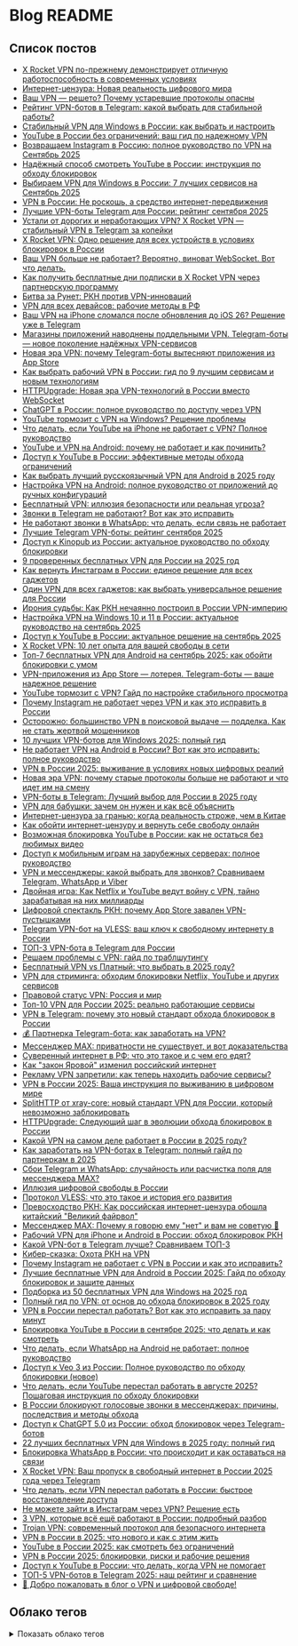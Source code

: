 # Blog README

## Список постов
- [X Rocket VPN по-прежнему демонстрирует отличную работоспособность в современных условиях](content/posts/x-rocket-vpn-stable-performance-modern-conditions.md)
- [Интернет-цензура: Новая реальность цифрового мира](content/posts/internet-censorship-modern-reality.md)
- [Ваш VPN — решето? Почему устаревшие протоколы опасны](content/posts/vpn-outdated-protocols-security-risks.md)
- [Рейтинг VPN-ботов в Telegram: какой выбрать для стабильной работы?](content/posts/top-5-vpn-botov-telegram-obzor-sravnenie.md)
- [Стабильный VPN для Windows в России: как выбрать и настроить](content/posts/reliable-vpn-windows-russia-works.md)
- [YouTube в России без ограничений: ваш гид по надежному VPN](content/posts/kak-smotret-youtube-v-rossii-cherez-vpn.md)
- [Возвращаем Instagram в Россию: полное руководство по VPN на Сентябрь 2025](content/posts/instagram-russia-vpn-september-2025.md)
- [Надёжный способ смотреть YouTube в России: инструкция по обходу блокировок](content/posts/youtube-vpn-russia-access.md)
- [Выбираем VPN для Windows в России: 7 лучших сервисов на Сентябрь 2025](content/posts/top-7-vpn-windows-russia-september-2025.md)
- [VPN в России: Не роскошь, а средство интернет-передвижения](content/posts/vpn-essential-russia-necessity-guide.md)
- [Лучшие VPN-боты Telegram для России: рейтинг сентября 2025](content/posts/top-5-vpn-bots-telegram-russia-september-2025.md)
- [Устали от дорогих и неработающих VPN? X Rocket VPN — стабильный VPN в Telegram за копейки](content/posts/cheap-working-vpn-telegram-bot-russia.md)
- [X Rocket VPN: Одно решение для всех устройств в условиях блокировок в России](content/posts/x-rocket-vpn-universal-solution-russia.md)
- [Ваш VPN больше не работает? Вероятно, виноват WebSocket. Вот что делать.](content/posts/websocket-vpn-blocking-russia-solutions.md)
- [Как получить бесплатные дни подписки в X Rocket VPN через партнерскую программу](content/posts/x-rocket-vpn-partner-program-free-days.md)
- [Битва за Рунет: РКН против VPN-инноваций](content/posts/rkn-vs-vpn-technology-race.md)
- [VPN для всех девайсов: рабочие методы в РФ](content/posts/vpn-na-vseh-platformah-rabotayushchie-sposoby-rossiya.md)
- [Ваш VPN на iPhone сломался после обновления до iOS 26? Решение уже в Telegram](content/posts/ios-26-breaks-vpn-apps-telegram-bots-solution.md)
- [Магазины приложений наводнены поддельными VPN. Telegram-боты — новое поколение надёжных VPN-сервисов](content/posts/fake-vpn-apps-vs-telegram-bots.md)
- [Новая эра VPN: почему Telegram-боты вытесняют приложения из App Store](content/posts/vpn-bots-telegram-dominate-app-store.md)
- [Как выбрать рабочий VPN в России: гид по 9 лучшим сервисам и новым технологиям](content/posts/9-proven-vpn-services-russia-review.md)
- [HTTPUpgrade: Новая эра VPN-технологий в России вместо WebSocket](content/posts/httpupgrade-websocket-vpn-russia.md)
- [ChatGPT в России: полное руководство по доступу через VPN](content/posts/chatgpt-russia-vpn-access.md)
- [YouTube тормозит с VPN на Windows? Решение проблемы](content/posts/youtube-vpn-windows-fix.md)
- [Что делать, если YouTube на iPhone не работает с VPN? Полное руководство](content/posts/youtube-vpn-iphone-fix-guide.md)
- [YouTube и VPN на Android: почему не работает и как починить?](content/posts/youtube-vpn-android-fix.md)
- [Доступ к YouTube в России: эффективные методы обхода ограничений](content/posts/how-to-watch-youtube-in-russia.md)
- [Как выбрать лучший русскоязычный VPN для Android в 2025 году](content/posts/best-vpn-android-russian.md)
- [Настройка VPN на Android: полное руководство от приложений до ручных конфигураций](content/posts/android-vpn-setup-guide.md)
- [Бесплатный VPN: иллюзия безопасности или реальная угроза?](content/posts/free-vpn-security-risks.md)
- [Звонки в Telegram не работают? Вот как это исправить](content/posts/telegram-calls-not-working-solutions.md)
- [Не работают звонки в WhatsApp: что делать, если связь не работает](content/posts/whatsapp-calls-not-working-solutions.md)
- [Лучшие Telegram VPN-боты: рейтинг сентября 2025](content/posts/top-vpn-bots-telegram-september-2025.md)
- [Доступ к Kinopub из России: актуальное руководство по обходу блокировки](content/posts/kak-smotret-kinopub-v-rossii-vpn.md)
- [9 проверенных бесплатных VPN для России на 2025 год](content/posts/best-free-vpn-russia-2025-nine.md)
- [Как вернуть Инстаграм в России: единое решение для всех гаджетов](content/posts/razblokirovaem-instagram-v-rossii-pravilno.md)
- [Один VPN для всех гаджетов: как выбрать универсальное решение для России](content/posts/vpn-for-all-devices-in-russia.md)
- [Ирония судьбы: Как РКН нечаянно построил в России VPN-империю](content/posts/rkn-vpn-technologies-funny-development-story.md)
- [Настройка VPN на Windows 10 и 11 в России: актуальное руководство на сентябрь 2025](content/posts/vpn-windows-10-11-russia-2025-guide.md)
- [Доступ к YouTube в России: актуальное решение на сентябрь 2025](content/posts/kak-smotret-youtube-v-rossii-reshenie-na-sentjabr-2025-goda.md)
- [X Rocket VPN: 10 лет опыта для вашей свободы в сети](content/posts/x-rocket-vpn-10-years-experience.md)
- [Топ-7 бесплатных VPN для Android на сентябрь 2025: как обойти блокировки с умом](content/posts/best-7-free-vpn-android-2025.md)
- [VPN-приложения из App Store — лотерея. Telegram-боты — ваше надежное решение](content/posts/telegram-bots-vs-app-store-vpn.md)
- [YouTube тормозит с VPN? Гайд по настройке стабильного просмотра](content/posts/youtube-vpn-stable-streaming.md)
- [Почему Instagram не работает через VPN и как это исправить в России](content/posts/instagram-ne-rabotaet-s-vpn-reshenie-problem-blokirovki.md)
- [Осторожно: большинство VPN в поисковой выдаче — подделка. Как не стать жертвой мошенников](content/posts/fake-vpn-services-in-search-results.md)
- [10 лучших VPN-ботов для Windows 2025: полный гид](content/posts/top-10-best-vpn-bots-windows.md)
- [Не работает VPN на Android в России? Вот как это исправить: полное руководство](content/posts/android-vpn-russia-working-guide.md)
- [VPN в России 2025: выживание в условиях новых цифровых реалий](content/posts/vpn-russia-2025-new-challenges.md)
- [Новая эра VPN: почему старые протоколы больше не работают и что идет им на смену](content/posts/future-vpn-next-generation-protocols.md)
- [VPN-боты в Telegram: Лучший выбор для России в 2025 году](content/posts/best-telegram-vpn-bots-2025-russia.md)
- [VPN для бабушки: зачем он нужен и как всё объяснить](content/posts/vpn-for-russian-grandmas.md)
- [Интернет-цензура за гранью: когда реальность строже, чем в Китае](content/posts/takogo-suverennogo-interneta-net-dazhe-v-kitae.md)
- [Как обойти интернет-цензуру и вернуть себе свободу онлайн](content/posts/kogda-tsenzura-perehodit-vse-granitsy-kak-zaschitit-svoj-internet.md)
- [Возможная блокировка YouTube в России: как не остаться без любимых видео](content/posts/youtube-russia-block-vpn-solution.md)
- [Доступ к мобильным играм на зарубежных серверах: полное руководство](content/posts/mobile-games-foreign-servers-vpn.md)
- [VPN и мессенджеры: какой выбрать для звонков? Сравниваем Telegram, WhatsApp и Viber](content/posts/vpn-messenger-calls-comparison.md)
- [Двойная игра: Как Netflix и YouTube ведут войну с VPN, тайно зарабатывая на них миллиарды](content/posts/netflix-youtube-vpn-paradox.md)
- [Цифровой спектакль РКН: почему App Store завален VPN-пустышками](content/posts/rkn-plays-good-uncle-vpn-apps-russia.md)
- [Telegram VPN-бот на VLESS: ваш ключ к свободному интернету в России](content/posts/telegram-vpn-bot-vless-russia.md)
- [ТОП-3 VPN-бота в Telegram для России](content/posts/top-3-telegram-vpn-bots-russia.md)
- [Решаем проблемы с VPN: гайд по траблшутингу](content/posts/vpn-problems-solutions-troubleshooting.md)
- [Бесплатный VPN vs Платный: что выбрать в 2025 году?](content/posts/free-vs-paid-vpn-2025-guide.md)
- [VPN для стриминга: обходим блокировки Netflix, YouTube и других сервисов](content/posts/vpn-for-streaming-unlock-netflix-youtube.md)
- [Правовой статус VPN: Россия и мир](content/posts/vpn-legal-status-russia-worldwide.md)
- [Топ-10 VPN для России 2025: реально работающие сервисы](content/posts/top-10-vpn-russia-2025.md)
- [VPN в Telegram: почему это новый стандарт обхода блокировок в России](content/posts/telegram-vpn-bot-future-russia.md)
- [💰 Партнерка Telegram-бота: как заработать на VPN?](content/posts/telegram-bot-affiliate-program-big-money.md)
- [Мессенджер MAX: приватности не существует, и вот доказательства](content/posts/max-messenger-privacy-myth-exposed.md)
- [Суверенный интернет в РФ: что это такое и с чем его едят?](content/posts/sovereign-internet-russia-runet.md)
- [Как "закон Яровой" изменил российский интернет](content/posts/yarovaya-law-runet-impact.md)
- [Рекламу VPN запретили: как теперь находить рабочие сервисы?](content/posts/vpn-ads-banned-community-help.md)
- [VPN в России 2025: Ваша инструкция по выживанию в цифровом мире](content/posts/vpn-russia-privacy-surveillance-2025.md)
- [SplitHTTP от xray-core: новый стандарт VPN для России, который невозможно заблокировать](content/posts/splithttp-xray-core-future-vpn-russia.md)
- [HTTPUpgrade: Следующий шаг в эволюции обхода блокировок в России](content/posts/httpupgrade-russia-vpn-evolution.md)
- [Какой VPN на самом деле работает в России в 2025 году?](content/posts/working-vpn-russia-2025.md)
- [Как заработать на VPN-ботах в Telegram: полный гайд по партнеркам в 2025](content/posts/telegram-vpn-affiliate-earnings.md)
- [Сбои Telegram и WhatsApp: случайность или расчистка поля для мессенджера MAX?](content/posts/telegram-whatsapp-problems-max-messenger-promotion.md)
- [Иллюзия цифровой свободы в России](content/posts/digital-freedom-russia-myth.md)
- [Протокол VLESS: что это такое и история его развития](content/posts/vless-vpn-protocol-guide.md)
- [Превосходство РКН: Как российская интернет-цензура обошла китайский "Великий файрвол"](content/posts/russian-internet-censorship-vs-china-effectiveness.md)
- [Мессенджер MAX: Почему я говорю ему "нет" и вам не советую 🚫](content/posts/why-i-never-use-max-messenger.md)
- [Рабочий VPN для iPhone и Android в России: обход блокировок РКН](content/posts/best-vpn-iphone-android-russia-working.md)
- [Какой VPN-бот в Telegram лучше? Сравниваем ТОП-3](content/posts/top-3-vpn-bots-telegram-review.md)
- [Кибер-сказка: Охота РКН на VPN](content/posts/rkn-vs-vpn-fairy-tale.md)
- [Почему Instagram не работает с VPN в России и как это исправить?](content/posts/instagram-vpn-russia-vless-solution.md)
- [Лучшие бесплатные VPN для Android в России 2025: Гайд по обходу блокировок и защите данных](content/posts/top-free-vpn-android-russia-2025.md)
- [Подборка из 50 бесплатных VPN для Windows на 2025 год](content/posts/50-top-free-vpn-windows-2025.md)
- [Полный гид по VPN: от основ до обхода блокировок в 2025 году](content/posts/vpn-faq-complete-guide.md)
- [VPN в России перестал работать? Вот как это исправить за пару минут](content/posts/vpn-ne-rabotaet-v-rossii-2-minuty.md)
- [Блокировка YouTube в России в сентябре 2025: что делать и как смотреть](content/posts/youtube-august-2025-block.md)
- [Что делать, если WhatsApp на Android не работает: полное руководство](content/posts/whatsapp-android-fix-guide.md)
- [Доступ к Veo 3 из России: Полное руководство по обходу блокировки (новое)](content/posts/veo-3-russia-access-vpn-guide.md)
- [Что делать, если YouTube перестал работать в августе 2025? Пошаговая инструкция по обходу блокировки](content/posts/youtube-ne-rabotaet-august-2025-kak-obojti-blokirovku.md)
- [В России блокируют голосовые звонки в мессенджерах: причины, последствия и методы обхода](content/posts/ban-voice-calls-messengers-in-russia.md)
- [Доступ к ChatGPT 5.0 из России: обход блокировок через Telegram-ботов](content/posts/chatgpt-5-russia-telegram-bot-vpn.md)
- [22 лучших бесплатных VPN для Windows в 2025 году: полный гид](content/posts/top-22-free-vpn-windows-2025.md)
- [Блокировка WhatsApp в России: что происходит и как оставаться на связи](content/posts/whatsapp-blokirovka-rossiya-reshenie.md)
- [X Rocket VPN: Ваш пропуск в свободный интернет в России 2025 года через Telegram](content/posts/x-rocket-vpn-telegram-bot-russia-2025.md)
- [Что делать, если VPN перестал работать в России: быстрое восстановление доступа](content/posts/vpn-ne-rabotaet-v-rossii-vosstanovlenie.md)
- [Не можете зайти в Инстаграм через VPN? Решение есть](content/posts/instagram-blokirovka-russia-reshenie.md)
- [3 VPN, которые всё ещё работают в России: подробный разбор](content/posts/top-3-working-vpn-russia-2025.md)
- [Trojan VPN: современный протокол для безопасного интернета](content/posts/trojan-vpn-protocol-not-virus.md)
- [VPN в России в 2025: что нового и как с этим жить](content/posts/vpn-news-russia-2025.md)
- [YouTube в России 2025: как смотреть без ограничений](content/posts/youtube-russia-2025-guide.md)
- [VPN в России 2025: блокировки, риски и рабочие решения](content/posts/vpn-russia-situation-2025.md)
- [Доступ к YouTube в России: что делать, когда VPN не помогает](content/posts/kak-smotret-youtube-v-rossii.md)
- [ТОП-5 VPN-ботов в Telegram 2025: наш рейтинг и сравнение](content/posts/top-5-vpn-botov-telegram-2025-obzor-sravnenie.md)
- [👋 Добро пожаловать в блог о VPN и цифровой свободе!](content/posts/welcome-post.md)

## Облако тегов
<details>
<summary>Показать облако тегов</summary>

| Тег | Кол-во |
| --- | ---: |
| VPN | 85 |
| Россия | 51 |
| 2025 | 51 |
| VLESS | 43 |
| Блокировки | 43 |
| Russia | 41 |
| Актуально | 38 |
| ВПН | 35 |
| DPI | 29 |
| обход блокировок | 24 |
| безопасность | 21 |
| Telegram | 15 |
| YouTube | 12 |
| Android | 8 |
| приватность | 7 |
| стриминг | 7 |
| интернет-свобода | 6 |
| Windows | 5 |

</details>